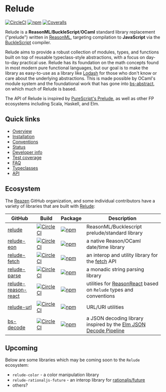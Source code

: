# Relude

[![CircleCI](https://img.shields.io/circleci/project/github/reazen/relude/master.svg)](https://circleci.com/gh/reazen/relude)
[![npm](https://img.shields.io/npm/v/relude.svg)](https://www.npmjs.com/package/relude)
[![Coveralls](https://img.shields.io/coveralls/github/reazen/relude.svg)](https://coveralls.io/github/reazen/relude)

Relude is a **ReasonML**/**BuckleScript**/**OCaml** standard library replacement ("prelude") written in [ReasonML](https://reasonml.github.io/), targeting compilation to **JavaScript** via the [BuckleScript](https://bucklescript.github.io/) compiler.

Relude aims to provide a robust collection of modules, types, and functions built on top of reusable typeclass-style abstractions, with a focus on day-to-day practical use.  Relude has its foundation on the math concepts found in most modern pure functional languages, but our goal is to make the library as easy-to-use as a library like [Lodash](https://lodash.com/docs) for those who don't know or care about the underlying abstractions.  This is made possible by OCaml's module system and the foundational work that has gone into [bs-abstract](https://github.com/Risto-Stevcev/bs-abstract), on which much of Relude is based.

The API of Relude is inspired by [PureScript's Prelude](https://pursuit.purescript.org/packages/purescript-prelude), as well as other FP ecosystems including Scala, Haskell, and Elm.

## Quick links

- [Overview](Overview.md)
- [Installation](Installation.md)
- [Conventions](Conventions.md)
- [Status](Status.md)
- [Developer info](Developers.md)
- [Test coverage](https://reazen.github.io/relude/coverage/lcov-report/index.html)
- [FAQ](FAQ.md)
- [Typeclasses](typeclasses/Introduction.md)
- [API](api/Introduction.md)

## Ecosystem

The [Reazen](https://github.com/reazen) GitHub organization, and some individual contributors have a variety of libraries that are built with [Relude](https://github.com/reazen/relude):

|GitHub|Build|Package|Description|
|-------|-----|-------|-----------|
|[relude](https://github.com/reazen/relude)|[![CircleCI](https://img.shields.io/circleci/project/github/reazen/relude/master.svg)](https://circleci.com/gh/reazen/relude)|[![npm](https://img.shields.io/npm/v/relude.svg)](https://www.npmjs.com/package/relude)|ReasonML/Bucklescript prelude/standard library|
|[relude-eon](https://github.com/reazen/relude-eon)|[![CircleCI](https://img.shields.io/circleci/project/github/reazen/relude-eon/master.svg)](https://circleci.com/gh/reazen/relude-eon)|[![npm](https://img.shields.io/npm/v/relude-eon.svg)](https://www.npmjs.com/package/relude-eon)|a native Reason/OCaml date/time library|
|[relude-fetch](https://github.com/reazen/relude-fetch)|[![CircleCI](https://img.shields.io/circleci/project/github/reazen/relude-fetch/master.svg)](https://circleci.com/gh/reazen/relude-fetch)|[![npm](https://img.shields.io/npm/v/relude-fetch.svg)](https://www.npmjs.com/package/relude-fetch)|an interop and utility library for the [fetch](https://developer.mozilla.org/en-US/docs/Web/API/Fetch_API) API|
|[relude-parse](https://github.com/reazen/relude-parse)|[![CircleCI](https://img.shields.io/circleci/project/github/reazen/relude-parse/master.svg)](https://circleci.com/gh/reazen/relude-parse)|[![npm](https://img.shields.io/npm/v/relude-parse.svg)](https://www.npmjs.com/package/relude-parse)|a monadic string parsing library|
|[relude-reason-react](https://github.com/reazen/relude-reason-react)|[![CircleCI](https://img.shields.io/circleci/project/github/reazen/relude-reason-react/master.svg)](https://circleci.com/gh/reazen/relude-reason-react)|[![npm](https://img.shields.io/npm/v/relude-reason-react.svg)](https://www.npmjs.com/package/relude-reason-react)|utilities for [ReasonReact](https://reasonml.github.io/reason-react) based on `Relude` types and conventions|
|[relude-url](https://github.com/reazen/relude-url)|[![CircleCI](https://img.shields.io/circleci/project/github/reazen/relude-url/master.svg)](https://circleci.com/gh/reazen/relude-url)|[![npm](https://img.shields.io/npm/v/relude-url.svg)](https://www.npmjs.com/package/relude-url)|URL/URI utilities|
|[bs-decode](https://github.com/mlms13/bs-decode)|[![CircleCI](https://img.shields.io/circleci/project/github/mlms13/bs-decode/master.svg)](https://circleci.com/gh/mlms13/bs-decode)|[![npm](https://img.shields.io/npm/v/bs-decode.svg)](https://www.npmjs.com/package/bs-decode)|a JSON decoding library inspired by the [Elm JSON Decode Pipeline](https://package.elm-lang.org/packages/NoRedInk/elm-decode-pipeline/latest/)|

## Upcoming

Below are some libraries which may be coming soon to the `Relude` ecosystem:

- `relude-color` - a color manipulation library
- `relude-rationaljs-future` - an interop library for [rationaljs/future](https://github.com/RationalJS/future)
- others?